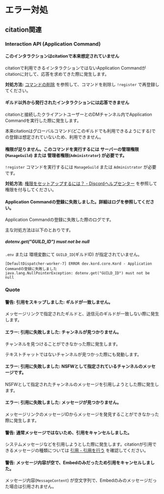 # エラー対処

## citation関連

### Interaction API (Application Command)

#### このインタラクションはcitationで本来想定されていません

citationで利用できるインタラクションではないApplication Commandがcitationに対して、応答を求めてきた際に発生します。

**対処方法:** [コマンドの削除](./commands/remove.md) を参照して、コマンドを削除し `!register` で再登録してください。

#### ギルド以外から発行されたインタラクションには応答できません

citationと接続したクライアントユーザーとのDMチャンネル内でApplication Commandを実行した際に発生します。

本来citationはグローバルコマンド(どこのギルドでも利用できるようにする)での登録は想定されていないため、利用できません。

#### 権限が足りません。このコマンドを実行するには **サーバーの管理権限(`ManageGuild`) または 管理者権限(`Administrator`)** が必要です。

`!register` コマンドを実行するには `ManageGuild` または `Administrator` が必要です。

**対処方法**: [権限をセットアップするには？ - Discordヘルプセンター](https://support.discord.com/hc/ja/articles/206029707) を参照して権限を付与してください。

#### Application Commandの登録に失敗しました。詳細はログを参照してください。

Application Commandの登録に失敗した際のログです。

主な対処方法は以下のとおりです。

##### dotenv.get("GUILD_ID") must not be null

`.env` または 環境変数にて `GUILD_ID`(ギルドID) が指定されていません。

```shell
[DefaultDispatcher-worker-7] ERROR dev.kord.core.Kord - Application Commandの登録に失敗しました
java.lang.NullPointerException: dotenv.get("GUILD_ID") must not be null
```

### Quote

#### 警告: 引用をスキップしました: ギルドが一致しません。

メッセージリンクで指定されたギルドと、送信元のギルドが一致しない際に発生します。

#### エラー: 引用に失敗しました: チャンネルが見つかりません。

チャンネルを見つけることができなかった際に発生します。

テキストチャットではないチャンネルが見つかった際にも発動します。

#### エラー: 引用に失敗しました: NSFWとして指定されているチャンネルのメッセージです。

NSFWとして指定されたチャンネルのメッセージを引用しようとした際に発生します。

#### エラー: 引用に失敗しました: メッセージが見つかりません。

メッセージリンクのメッセージIDからメッセージを発見することができなかった際に発生します。

#### 警告: 通常メッセージではないため、引用をキャンセルしました。

システムメッセージなどを引用しようとした際に発生します。citationが引用できるメッセージの種類については [引用 - 引用を行う](./function/quote.md) を確認してください。

#### 警告: メッセージ内容が空で、Embedのみだったため引用をキャンセルしました。

メッセージ内容(`MessageContent`) が空文字列で、Embedのみのメッセージだった場合は引用されません。

